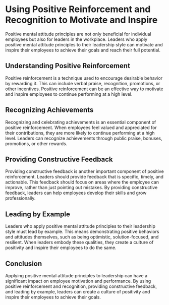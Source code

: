 Using Positive Reinforcement and Recognition to Motivate and Inspire
===========================================================================================================================================

Positive mental attitude principles are not only beneficial for individual employees but also for leaders in the workplace. Leaders who apply positive mental attitude principles to their leadership style can motivate and inspire their employees to achieve their goals and reach their full potential.

Understanding Positive Reinforcement
------------------------------------

Positive reinforcement is a technique used to encourage desirable behavior by rewarding it. This can include verbal praise, recognition, promotions, or other incentives. Positive reinforcement can be an effective way to motivate and inspire employees to continue performing at a high level.

Recognizing Achievements
------------------------

Recognizing and celebrating achievements is an essential component of positive reinforcement. When employees feel valued and appreciated for their contributions, they are more likely to continue performing at a high level. Leaders can recognize achievements through public praise, bonuses, promotions, or other rewards.

Providing Constructive Feedback
-------------------------------

Providing constructive feedback is another important component of positive reinforcement. Leaders should provide feedback that is specific, timely, and actionable. This feedback should focus on areas where the employee can improve, rather than just pointing out mistakes. By providing constructive feedback, leaders can help employees develop their skills and grow professionally.

Leading by Example
------------------

Leaders who apply positive mental attitude principles to their leadership style must lead by example. This means demonstrating positive behaviors and attitudes themselves, such as being optimistic, solution-focused, and resilient. When leaders embody these qualities, they create a culture of positivity and inspire their employees to do the same.

Conclusion
----------

Applying positive mental attitude principles to leadership can have a significant impact on employee motivation and performance. By using positive reinforcement and recognition, providing constructive feedback, and leading by example, leaders can create a culture of positivity and inspire their employees to achieve their goals.

